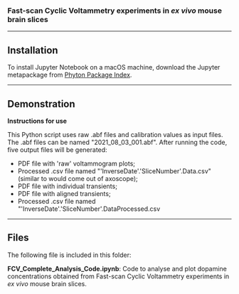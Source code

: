 ### Fast-scan Cyclic Voltammetry experiments in _ex vivo_ mouse brain slices
------------------
## Installation
To install Jupyter Notebook on a macOS machine, download the Jupyter metapackage from [Phyton Package Index](https://pypi.org/project/jupyter/).

------------------
## Demonstration

**Instructions for use**

This Python script uses raw .abf files and calibration values as input files. The .abf files can be named "2021_08_03_001.abf". After running the code, five output files will be generated:

* PDF file with 'raw' voltammogram plots;
* Processed .csv file named "'InverseDate'.'SliceNumber'.Data.csv" (similar to would come out of axoscope);
* PDF file with individual transients;
* PDF file with aligned transients;
* Processed .csv file named "'InverseDate'.'SliceNumber'.DataProcessed.csv
  
------------------
## Files
The following file is included in this folder:

**FCV_Complete_Analysis_Code.ipynb**: Code to analyse and plot dopamine concentrations obtained from Fast-scan Cyclic Voltammetry experiments in _ex vivo_ mouse brain slices.
